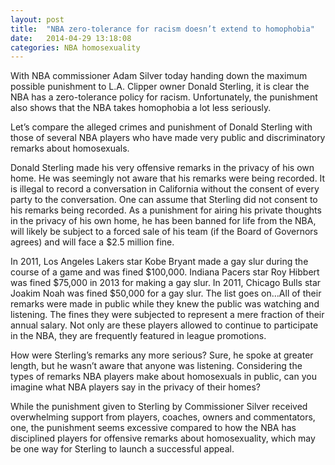 ```yaml
---
layout: post
title:  "NBA zero-tolerance for racism doesn’t extend to homophobia"
date:   2014-04-29 13:18:08
categories: NBA homosexuality
---
```


With NBA commissioner Adam Silver today handing down the maximum possible punishment to L.A. Clipper owner Donald Sterling, it is clear the NBA has a zero-tolerance policy for racism. Unfortunately, the punishment also shows that the NBA takes homophobia a lot less seriously.

Let’s compare the alleged crimes and punishment of Donald Sterling with those of several NBA players who have made very public and discriminatory remarks about homosexuals. 

Donald Sterling made his very offensive remarks in the privacy of his own home. He was seemingly not aware that his remarks were being recorded. It is illegal to record a conversation in California without the consent of every party to the conversation. One can assume that Sterling did not consent to his remarks being recorded. As a punishment for airing his private thoughts in the privacy of his own home, he has been banned for life from the NBA, will likely be subject to a forced sale of his team (if the Board of Governors agrees) and will face a $2.5 million fine. 

In 2011, Los Angeles Lakers star Kobe Bryant made a gay slur during the course of a game and was fined $100,000. Indiana Pacers star Roy Hibbert was fined $75,000 in 2013 for making a gay slur. In 2011, Chicago Bulls star Joakim Noah was fined $50,000 for a gay slur. The list goes on…All of their remarks were made in public while they knew the public was watching and listening. The fines they were subjected to represent a mere fraction of their annual salary. Not only are these players allowed to continue to participate in the NBA, they are frequently featured in league promotions. 

How were Sterling’s remarks any more serious? Sure, he spoke at greater length, but he wasn’t aware that anyone was listening. Considering the types of remarks NBA players make about homosexuals in public, can you imagine what NBA players say in the privacy of their homes? 

While the punishment given to Sterling by Commissioner Silver received overwhelming support from players, coaches, owners and commentators, one, the punishment seems excessive compared to how the NBA has disciplined players for offensive remarks about homosexuality, which may be one way for Sterling to launch a successful appeal.
